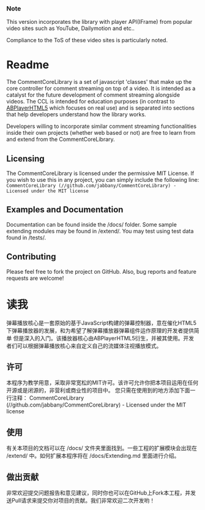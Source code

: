 ### Note
This version incorporates the library with player API(IFrame) from popular video sites such as YouTube, Dailymotion and etc..

Compliance to the ToS of these video sites is particularly noted.

# Readme
The CommentCoreLibrary is a set of javascript 'classes' that make up the core controller for comment 
streaming on top of a video. It is intended as a catalyst for the future development of comment streaming
alongside videos. The CCL is intended for education purposes (in contrast to [ABPlayerHTML5](https://github.com/jabbany/ABPlayerHTML5)
which focuses on real use) and is separated into sections that help developers understand how the library works.

Developers willing to incorporate similar comment streaming functionalities inside their own projects
(whether web based or not) are free to learn from and extend from the CommentCoreLibrary.

## Licensing
The CommentCoreLibrary is licensed under the permissive MIT License. If you wish to use this in any project, you can simply
include the following line:
 ```CommentCoreLibrary (//github.com/jabbany/CommentCoreLibrary) - Licensed under the MIT license ```
 
## Examples and Documentation
Documentation can be found inside the /docs/ folder. Some sample extending modules may be found in /extend/. You may test using
test data found in /tests/.

## Contributing
Please feel free to fork the project on GitHub. Also, bug reports and feature requests are welcome!

# 读我
弹幕播放核心是一套原始的基于JavaScript构建的弹幕控制器，意在催化HTML5下弹幕播放器的发展，和为希望了解弹幕播放器弹幕组件运作原理的开发者提供简单
但是深入的入门。该播放器核心由ABPlayerHTML5衍生，并被其使用。开发者们可以根据弹幕播放核心来自定义自己的流媒体注视播放模式。

## 许可
本程序为教学用意，采取非常宽松的MIT许可。该许可允许你把本项目运用在任何开源或是闭源的，非营利或商业性的项目中。
您只需在使用到的地方添加下面一行注释：
    CommentCoreLibrary (//github.com/jabbany/CommentCoreLibrary) - Licensed under the MIT license 

## 使用
有关本项目的文档可以在 /docs/ 文件夹里面找到。一些工程的扩展模块会出现在 /extend/ 中。如何扩展本程序将在 /docs/Extending.md 里面进行介绍。

## 做出贡献
非常欢迎提交问题报告和意见建议，同时你也可以在GitHub上Fork本工程，并发送Pull请求来提交你对项目的贡献。我们非常欢迎二次开发哟！